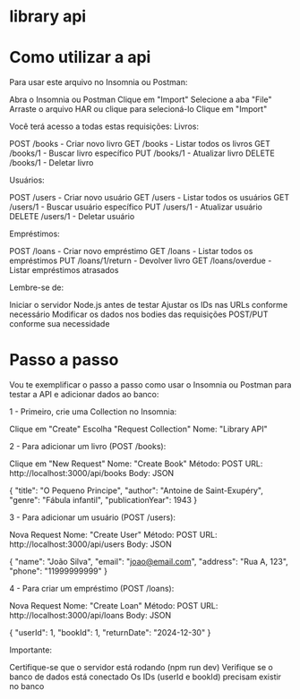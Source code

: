 # library api

# Como utilizar a api

Para usar este arquivo no Insomnia ou Postman:

Abra o Insomnia ou Postman
Clique em "Import"
Selecione a aba "File"
Arraste o arquivo HAR ou clique para selecioná-lo
Clique em "Import"

Você terá acesso a todas estas requisições:
Livros:

POST /books - Criar novo livro
GET /books - Listar todos os livros
GET /books/1 - Buscar livro específico
PUT /books/1 - Atualizar livro
DELETE /books/1 - Deletar livro

Usuários:

POST /users - Criar novo usuário
GET /users - Listar todos os usuários
GET /users/1 - Buscar usuário específico
PUT /users/1 - Atualizar usuário
DELETE /users/1 - Deletar usuário

Empréstimos:

POST /loans - Criar novo empréstimo
GET /loans - Listar todos os empréstimos
PUT /loans/1/return - Devolver livro
GET /loans/overdue - Listar empréstimos atrasados

Lembre-se de:

Iniciar o servidor Node.js antes de testar
Ajustar os IDs nas URLs conforme necessário
Modificar os dados nos bodies das requisições POST/PUT conforme sua necessidade

# Passo a passo

Vou te exemplificar o passo a passo como usar o Insomnia ou Postman para testar a API e adicionar dados ao banco:

1 - Primeiro, crie uma Collection no Insomnia:

Clique em "Create"
Escolha "Request Collection"
Nome: "Library API"


2 - Para adicionar um livro (POST /books):

Clique em "New Request"
Nome: "Create Book"
Método: POST
URL: http://localhost:3000/api/books
Body: JSON

{
  "title": "O Pequeno Principe",
  "author": "Antoine de Saint-Exupéry",
  "genre": "Fábula infantil",
  "publicationYear": 1943
}

3 - Para adicionar um usuário (POST /users):

Nova Request
Nome: "Create User"
Método: POST
URL: http://localhost:3000/api/users
Body: JSON

{
  "name": "João Silva",
  "email": "joao@email.com",
  "address": "Rua A, 123",
  "phone": "11999999999"
}

4 - Para criar um empréstimo (POST /loans):

Nova Request
Nome: "Create Loan"
Método: POST
URL: http://localhost:3000/api/loans
Body: JSON

{
  "userId": 1,
  "bookId": 1,
  "returnDate": "2024-12-30"
}

Importante:

Certifique-se que o servidor está rodando (npm run dev)
Verifique se o banco de dados está conectado
Os IDs (userId e bookId) precisam existir no banco


